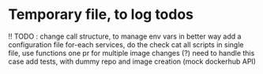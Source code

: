 

# Temporary file, to log todos


!! TODO : change call structure, to manage env vars in better way
add a configuration file
for-each services, do the check
cat all scripts in single file, use functions
one pr for multiple image changes (?) need to handle this case
add tests, with dummy repo and image creation (mock dockerhub API)
